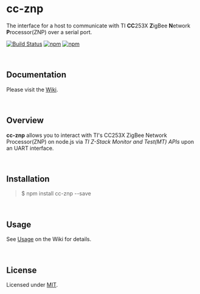 cc-znp
========================

The interface for a host to communicate with TI **CC**253X **Z**igBee **N**etwork **P**rocessor(ZNP) over a serial port.  

[![Build Status](https://travis-ci.com/zigbeer/cc-znp.svg?branch=master)](https://travis-ci.com/zigbeer/cc-znp)
[![npm](https://img.shields.io/npm/v/cc-znp.svg?maxAge=2592000)](https://www.npmjs.com/package/cc-znp)
[![npm](https://img.shields.io/npm/l/cc-znp.svg?maxAge=2592000)](https://www.npmjs.com/package/cc-znp)

<br />
  
## Documentation  

Please visit the [Wiki](https://github.com/zigbeer/cc-znp/wiki).

<br />

## Overview  

**cc-znp** allows you to interact with TI's CC253X ZigBee Network Processor(ZNP) on node.js via *TI Z-Stack Monitor and Test(MT) APIs* upon an UART interface.  

<br />

## Installation  

> $ npm install cc-znp --save

<br />

## Usage  

See [Usage](https://github.com/zigbeer/cc-znp/wiki#Usage) on the Wiki for details.  

<br />
  
## License  

Licensed under [MIT](https://github.com/zigbeer/cc-znp/blob/master/LICENSE).  
